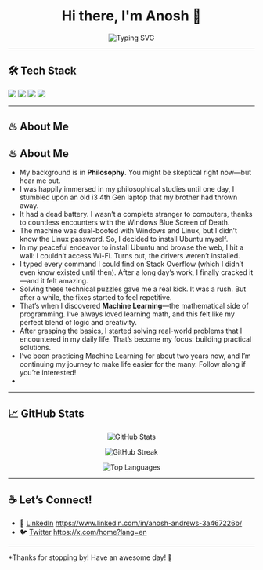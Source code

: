 <h1 align="center">Hi there, I'm Anosh 👋</h1>

<p align="center">
  <img src="https://readme-typing-svg.herokuapp.com?font=Fira+Code&size=24&pause=1000&color=36BCF7&center=true&vCenter=true&width=435&lines=Machine+Learning+Engineer;Artist+%7C+Creative+Coder;Lifelong+Learner" alt="Typing SVG" />
</p>

---

## 🛠️ Tech Stack

<img src="https://img.shields.io/badge/Python-3670A0?style=for-the-badge&logo=python&logoColor=white"/>
<img src="https://img.shields.io/badge/TensorFlow-FF6F00?style=for-the-badge&logo=tensorflow&logoColor=white"/>
<img src="https://img.shields.io/badge/PyTorch-EE4C2C?style=for-the-badge&logo=PyTorch&logoColor=white"/>
<img src="https://img.shields.io/badge/GitHub-181717?style=for-the-badge&logo=github&logoColor=white"/>

---

## ♨︎ About Me

## ♨︎ About Me

- My background is in **Philosophy**. You might be skeptical right now—but hear me out.
- I was happily immersed in my philosophical studies until one day, I stumbled upon an old i3 4th Gen laptop that my brother had thrown away.
- It had a dead battery. I wasn’t a complete stranger to computers, thanks to countless encounters with the Windows Blue Screen of Death.
- The machine was dual-booted with Windows and Linux, but I didn’t know the Linux password. So, I decided to install Ubuntu myself.
- In my peaceful endeavor to install Ubuntu and browse the web, I hit a wall: I couldn’t access Wi-Fi. Turns out, the drivers weren’t installed.
- I typed every command I could find on Stack Overflow (which I didn’t even know existed until then). After a long day’s work, I finally cracked it—and it felt amazing.
- Solving these technical puzzles gave me a real kick. It was a rush. But after a while, the fixes started to feel repetitive.
- That’s when I discovered **Machine Learning**—the mathematical side of programming. I’ve always loved learning math, and this felt like my perfect blend of logic and creativity.
- After grasping the basics, I started solving real-world problems that I encountered in my daily life. That’s become my focus: building practical solutions.
- I’ve been practicing Machine Learning for about two years now, and I’m continuing my journey to make life easier for the many. Follow along if you’re interested!
- 
---

## 📈 GitHub Stats

<p align="center">
  <img src="https://github-readme-stats.vercel.app/api?username=anoshandrews&show_icons=true&theme=solarized-light" alt="GitHub Stats"/>
</p>

<p align="center">
  <img src="https://github-readme-streak-stats.herokuapp.com/?user=anoshandrews&theme=solarized-light" alt="GitHub Streak"/>
</p>

<p align="center">
  <img src="https://github-readme-stats.vercel.app/api/top-langs/?username=anoshandrews&layout=compact&theme=solarized-light" alt="Top Languages"/>
</p>

---

## ☕ Let’s Connect!

- 💼 [LinkedIn](https://www.linkedin.com/) https://www.linkedin.com/in/anosh-andrews-3a467226b/
- 🐦 [Twitter](https://twitter.com/) https://x.com/home?lang=en

---

*Thanks for stopping by! Have an awesome day! 🚀
